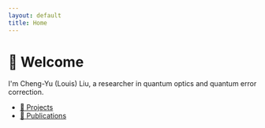 ```yaml
---
layout: default
title: Home
---
```


# 👋 Welcome

I'm Cheng-Yu (Louis) Liu, a researcher in quantum optics and quantum error correction.


- [📂 Projects](projects.html)
- [📄 Publications](publications.html)
